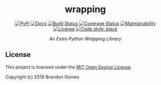 <div align="center">

# wrapping

[![PyPI](https://img.shields.io/pypi/v/wrapping.svg)](https://pypi.org/project/wrapping)
[![Docs](https://readthedocs.org/projects/wrapping/badge/)](http://wrapping.readthedocs.io/en/stable/)
[![Build Status](https://travis-ci.com/bhgomes/wrapping.svg?branch=master)](https://travis-ci.com/bhgomes/wrapping)
[![Coverage Status](https://coveralls.io/repos/github/bhgomes/wrapping/badge.svg?branch=master)](https://coveralls.io/github/bhgomes/wrapping?branch=master)
[![Maintainability](https://api.codeclimate.com/v1/badges/6faad0d6237d60aac9d5/maintainability)](https://codeclimate.com/github/bhgomes/wrapping/maintainability)
[![License](https://img.shields.io/github/license/bhgomes/wrapping.svg?color=blue)](https://github.com/bhgomes/wrapping/blob/master/LICENSE)
[![Code style: black](https://img.shields.io/badge/code%20style-black-000000.svg)](https://github.com/ambv/black)

_An Extra Python Wrapping Library_

</div>


## License

This project is licensed under the [MIT Open Source License](LICENSE).

Copyright (c) 2019 Brandon Gomes 

